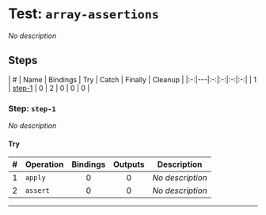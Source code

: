 # Test: `array-assertions`

*No description*

## Steps

| # | Name | Bindings | Try | Catch | Finally | Cleanup |
|:-:|---|:-:|:-:|:-:|:-:|
| 1 | [step-1](#step-step-1) | 0 | 2 | 0 | 0 | 0 |

### Step: `step-1`

*No description*

#### Try

| # | Operation | Bindings | Outputs | Description |
|:-:|---|:-:|:-:|---|
| 1 | `apply` | 0 | 0 | *No description* |
| 2 | `assert` | 0 | 0 | *No description* |

---

